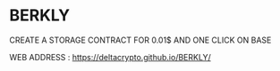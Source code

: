 # BERKLY 


  CREATE A STORAGE CONTRACT FOR 0.01$ AND ONE CLICK ON BASE


  WEB ADDRESS : https://deltacrypto.github.io/BERKLY/
